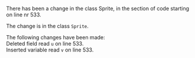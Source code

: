 There has been a change in the class Sprite, in the section of code starting on line nr 533.
  
The change is in the class ```Sprite```.
  
The following changes have been made:  
Deleted field read ```u``` on line 533.  
Inserted variable read ```v``` on line 533.  
